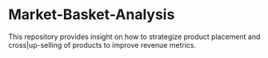 # Market-Basket-Analysis
This repository provides insight on how to strategize product placement and cross|up-selling of products to improve revenue metrics.
